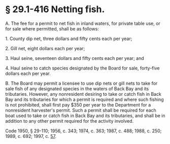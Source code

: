 # § 29.1-416 Netting fish.

<p>A. The fee for a permit to net fish in inland waters, for private table use, or for sale where permitted, shall be as follows:</p><p>1. County dip net, three dollars and fifty cents each per year;</p><p>2. Gill net, eight dollars each per year;</p><p>3. Haul seine, seventeen dollars and fifty cents each per year; and</p><p>4. Haul seine to catch species designated by the Board for sale, forty-five dollars each per year.</p><p>B. The Board may permit a licensee to use dip nets or gill nets to take for sale fish of any designated species in the waters of Back Bay and its tributaries. However, any nonresident desiring to take or catch fish in Back Bay and its tributaries for which a permit is required and where such fishing is not prohibited, shall first pay $350 per year to the Department for a nonresident harvester's permit. Such a permit shall be required for each boat used to take or catch fish in Back Bay and its tributaries, and shall be in addition to any other permit required for the activity involved.</p><p>Code 1950, § 29-110; 1956, c. 343; 1974, c. 363; 1987, c. 488; 1988, c. 250; 1989, c. 692; 1997, c. <a href='http://lis.virginia.gov/cgi-bin/legp604.exe?971+ful+CHAP0057'>57</a>.</p>
